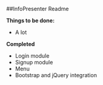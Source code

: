 ##InfoPresenter Readme

<b>Things to be done:</b>
<ul>
<li>A lot</li>
</ul>
<b>Completed</b>
<ul>
<li>Login module</li>
<li>Signup module</li>
<li>Menu</li>
<li>Bootstrap and jQuery integration</li>
</ul>


